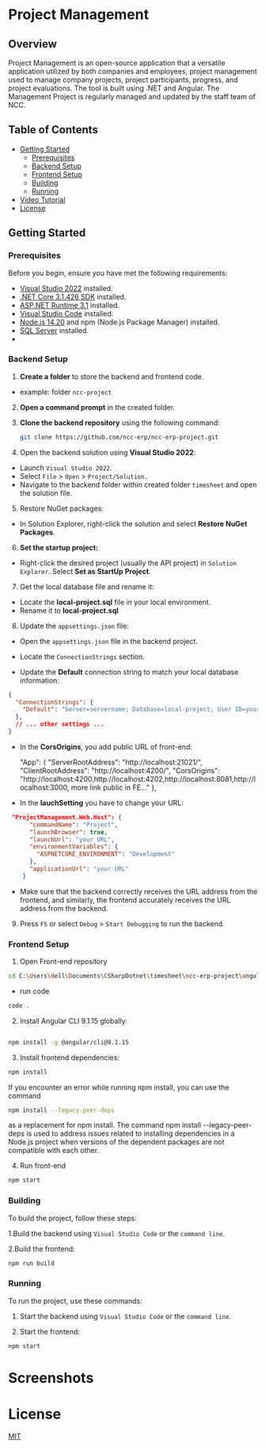 # Project Management

## Overview
Project Management is an open-source application that a versatile application utilized by both companies and employees, project management used to manage company projects, project participants, progress, and project evaluations. The tool is built using .NET and Angular. The Management Project is regularly managed and updated by the staff team of NCC.
 
## Table of Contents

- [Getting Started](#getting-started)
  - [Prerequisites](#prerequisites)
  - [Backend Setup](#backend-setup)
  - [Frontend Setup](#frontend-setup)
  - [Building](#building)
  - [Running](#running)
- [Video Tutorial](#video-tutorial)
- [License](#license)

## Getting Started

### Prerequisites

Before you begin, ensure you have met the following requirements:

- [Visual Studio 2022](https://visualstudio.microsoft.com/) installed.
- [.NET Core 3.1.426 SDK](https://dotnet.microsoft.com/en-us/download/dotnet/3.1) installed.
- [ASP.NET Runtime 3.1](https://dotnet.microsoft.com/en-us/download/dotnet/3.1) installed.
- [Visual Studio Code](https://code.visualstudio.com/) installed.
- [Node.js 14.20](https://nodejs.org/en/blog/release/v14.20.0) and npm (Node.js Package Manager) installed.
- [SQL Server](https://www.microsoft.com/en-in/sql-server/sql-server-downloads) installed.
- <List any other prerequisites>

### Backend Setup

1. **Create a folder** to store the backend and frontend code.
- example:  folder `ncc-project`

2. **Open a command prompt** in the created folder.

3. **Clone the backend repository** using the following command:

   ```bash
   git clone https://github.com/ncc-erp/ncc-erp-project.git
   
4. Open the backend solution using **Visual Studio 2022**:

- Launch `Visual Studio 2022`.
- Select `File` > `Open` > `Project/Solution.`
- Navigate to the backend folder within created folder `timesheet` and open the solution file.
5. Restore NuGet packages:

- In Solution Explorer, right-click the solution and select **Restore NuGet Packages**.
6. **Set the startup project:**

- Right-click the desired project (usually the API project) in `Solution Explorer`.
Select **Set as StartUp Project**.

7. Get the local database file and rename it:

- Locate the **local-project.sql** file in your local environment.
- Rename it to **local-project.sql**
8. Update the `appsettings.json` file:

- Open the `appsettings.json` file in the backend project.

- Locate the `ConnectionStrings` section.

- Update the **Default** connection string to match your local database information:

```json
{
  "ConnectionStrings": {
    "Default": "Server=servername; Database=local-project; User ID=yourUserId;Password=yourPassword;"
  },
  // ... other settings ...
}
```

- In the **CorsOrigins**, you add public URL of front-end:

  "App": {
    "ServerRootAddress": "http://localhost:21021/",
    "ClientRootAddress": "http://localhost:4200/",
    "CorsOrigins": "http://localhost:4200,http://localhost:4202,http://localhost:8081,http://localhost:3000, more link public in FE..."
  },
  
- In the **lauchSetting** you have to change your URL:
  
```json
 "ProjectManagement.Web.Host": {
      "commandName": "Project",
      "launchBrowser": true,
      "launchUrl": "your URL", 
      "environmentVariables": {
        "ASPNETCORE_ENVIRONMENT": "Development"
      },
      "applicationUrl": "your URL"
    }
```

- Make sure that the backend correctly receives the URL address from the frontend, and similarly, the frontend accurately receives the URL address from the backend.
  
9. Press `F5` or select `Debug` > `Start Debugging` to run the backend.

### Frontend Setup
1. Open Front-end repository
```bash
cd C:\Users\dell\Documents\CSharpDotnet\timesheet\ncc-erp-project\angular
```
- run code
```bash
code .
```

2. Install Angular CLI 9.1.15 globally:

```bash

npm install -g @angular/cli@9.1.15

```
3. Install frontend dependencies:
```bash
npm install
```

If you encounter an error while running npm install, you can use the command 
```bash 
npm install --legacy-peer-deps 
```

as a replacement for npm install.
The command npm install --legacy-peer-deps is used to address issues related to installing dependencies in a Node.js project when versions of the dependent packages are not compatible with each other. 

4. Run front-end
```bash
npm start
```

### Building
To build the project, follow these steps:

1.Build the backend using `Visual Studio Code` or the `command line`.

2.Build the frontend:

```bash
npm run build
```
### Running
To run the project, use these commands:

1. Start the backend using `Visual Studio Code` or the `command line`.

2. Start the frontend:

```bash
npm start
```
# Screenshots

# License
[MIT](https://github.com/ncc-project/metasign/blob/dev/LICENSE)
